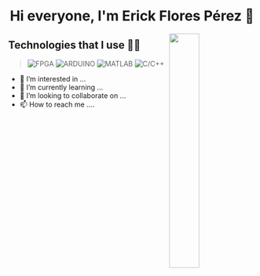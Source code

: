 <h1 align="center">Hi everyone, I'm Erick Flores Pérez 👋</h1>
<img src="https://media.tenor.com/xPA2rCeWb7wAAAAd/baby-hello.gif" align="right" width="35%">

## Technologies that I use 👨‍💻

> ![FPGA](https://img.shields.io/badge/-FPGA-blue?style=for-the-badge&logo=&logoColor=white) 
> ![ARDUINO](https://img.shields.io/badge/-Arduino-00979D?style=for-the-badge&logo=Arduino&logoColor=white) 
> ![MATLAB](https://img.shields.io/badge/-Matlab-F8A215?style=for-the-badge&logo=Matlab&logoColor=white) 
> ![C/C++](https://img.shields.io/badge/-C/C++-0726A6?style=for-the-badge&logo=C&logoColor=white) 

- 👀 I’m interested in ...
- 🌱 I’m currently learning ...
- 💞️ I’m looking to collaborate on ...
- 📫 How to reach me ....
